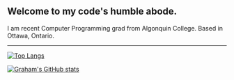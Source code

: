## Welcome to my code's humble abode.

I am recent Computer Programming grad from Algonquin College. Based in Ottawa, Ontario.

---

[![Top Langs](https://github-readme-stats.vercel.app/api/top-langs/?username=grahamcodes&layout=compact&title_color=58a6ff&text_color=c9d1d9&icon_color=8b949e&bg_color=0d1117&show_icons=true&hide_border=true)](https://github.com/anuraghazra/github-readme-stats)

[![Graham's GitHub stats](https://github-readme-stats.vercel.app/api?username=grahamcodes&title_color=58a6ff&text_color=c9d1d9&icon_color=8b949e&bg_color=0d1117&show_icons=true&hide_border=true)](https://github.com/anuraghazra/github-readme-stats)
